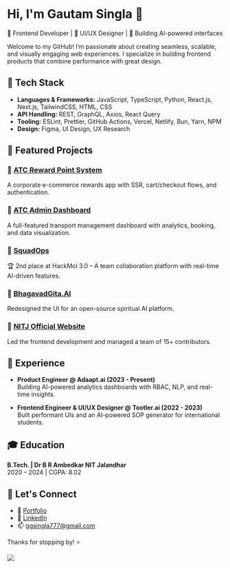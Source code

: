# Hi, I'm Gautam Singla 👋

🚀 Frontend Developer | 🎨 UI/UX Designer | 🧠 Building AI-powered interfaces

Welcome to my GitHub! I’m passionate about creating seamless, scalable, and visually engaging web experiences. I specialize in building frontend products that combine performance with great design.

## 🔧 Tech Stack

- **Languages & Frameworks:** JavaScript, TypeScript, Python, React.js, Next.js, TailwindCSS, HTML, CSS  
- **API Handling:** REST, GraphQL, Axios, React Query  
- **Tooling:** ESLint, Prettier, GitHub Actions, Vercel, Netlify, Bun, Yarn, NPM  
- **Design:** Figma, UI Design, UX Research  

## 🧩 Featured Projects

### 🔹 [ATC Reward Point System](https://ggsingla.vercel.app/projects/atc-reward-point-system)
A corporate e-commerce rewards app with SSR, cart/checkout flows, and authentication.

### 🔹 [ATC Admin Dashboard](https://ggsingla.vercel.app/projects/atc-admin-dash)
A full-featured transport management dashboard with analytics, booking, and data visualization.

### 🔹 [SquadOps](https://ggsingla.vercel.app/projects/squadops)
🏆 2nd place at HackMol 3.0 – A team collaboration platform with real-time AI-driven features.

### 🔹 [BhagavadGita.AI](https://bhagavadgita.ai)
Redesigned the UI for an open-source spiritual AI platform.

### 🔹 [NITJ Official Website](https://nitj.ac.in)
Led the frontend development and managed a team of 15+ contributors.

## 💼 Experience

- **Product Engineer @ Adaapt.ai (2023 - Present)**  
  Building AI-powered analytics dashboards with RBAC, NLP, and real-time insights.

- **Frontend Engineer & UI/UX Designer @ Tootler.ai (2022 - 2023)**  
  Built performant UIs and an AI-powered SOP generator for international students.

## 🎓 Education

**B.Tech. | Dr B R Ambedkar NIT Jalandhar**  
2020 – 2024 | CGPA: 8.02

## 🌱 Let's Connect

- 🔗 [Portfolio](https://ggsingla.vercel.app)  
- 💼 [LinkedIn](https://linkedin.com/in/ggsingla)  
- 📫 ggsingla777@gmail.com  

Thanks for stopping by! ⭐️

![](https://hit.yhype.me/github/profile?user_id=76390562)
